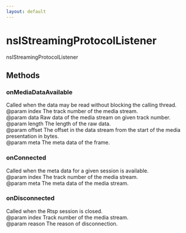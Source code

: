```yaml
---
layout: default
---
```


# nsIStreamingProtocolListener #
  
nsIStreamingProtocolListener  
  

## Methods ##

### onMediaDataAvailable ###
  
Called when the data may be read without blocking the calling thread.  
@param index The track number of the media stream.  
@param data Raw data of the media stream on given track number.  
@param length The length of the raw data.  
@param offset The offset in the data stream from the start of the media  
              presentation in bytes.  
@param meta The meta data of the frame.  
  

### onConnected ###
  
Called when the meta data for a given session is available.  
@param index The track number of the media stream.  
@param meta The meta data of the media stream.  
  

### onDisconnected ###
  
Called when the Rtsp session is closed.  
@param index Track number of the media stream.  
@param reason The reason of disconnection.  
  
